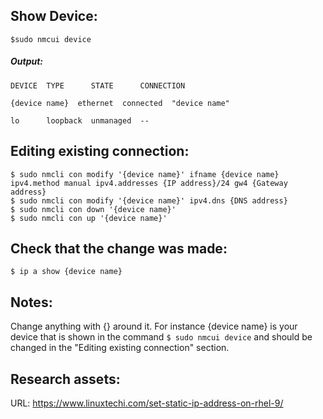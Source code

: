 ##  Show Device:

```$sudo nmcui device```

##### Output:
```
DEVICE  TYPE      STATE      CONNECTION

{device name}  ethernet  connected  "device name"

lo      loopback  unmanaged  --
```

##  Editing existing connection:

```
$ sudo nmcli con modify '{device name}' ifname {device name} ipv4.method manual ipv4.addresses {IP address}/24 gw4 {Gateway address}
$ sudo nmcli con modify '{device name}' ipv4.dns {DNS address}
$ sudo nmcli con down '{device name}'
$ sudo nmcli con up '{device name}'
```

##  Check that the change was made:

```
$ ip a show {device name}
```

## Notes:

Change anything with {} around it. For instance {device name} is your device that is shown in the command ```$ sudo nmcui device``` and should be changed in the "Editing existing connection" section.

## Research assets:

URL: https://www.linuxtechi.com/set-static-ip-address-on-rhel-9/
